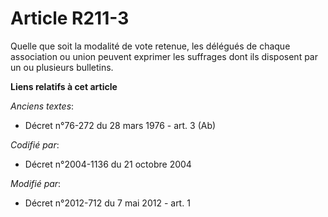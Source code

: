 # Article R211-3

Quelle que soit la modalité de vote retenue, les délégués de chaque association ou union peuvent exprimer les suffrages dont
ils disposent par un ou plusieurs bulletins.

**Liens relatifs à cet article**

_Anciens textes_:

  - Décret n°76-272 du 28 mars 1976 - art. 3 (Ab)

_Codifié par_:

  - Décret n°2004-1136 du 21 octobre 2004

_Modifié par_:

  - Décret n°2012-712 du 7 mai 2012 - art. 1

